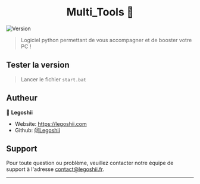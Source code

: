 
<h1 align="center">Multi_Tools 🔑</h1>
<p>
  <img alt="Version" src="https://img.shields.io/badge/version-1.3-blue.svg?cacheSeconds=2592000" />
</p>

> Logiciel python permettant de vous accompagner et de booster votre PC !


## Tester la version

> Lancer le fichier `start.bat`

## Autheur

👤 **Legoshii**

* Website: https://legoshii.com
* Github: [@Legoshii](https://github.com/Legoshii)

## Support

Pour toute question ou problème, veuillez contacter notre équipe de support à l'adresse contact@legoshii.fr.
***
